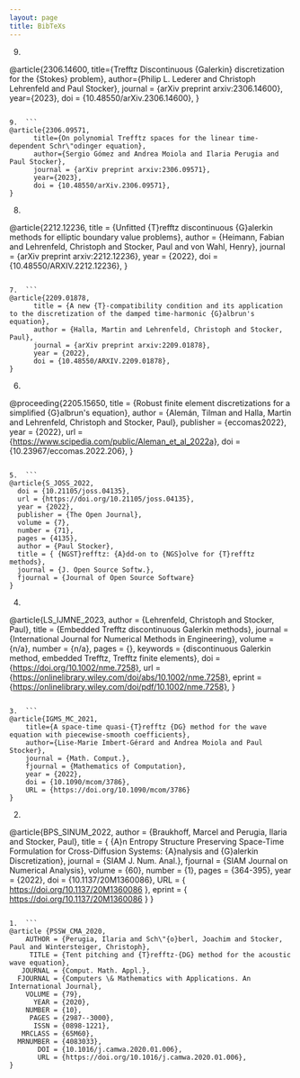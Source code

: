 ```yaml
---
layout: page
title: BibTeXs
---
```


9.  ```
@article{2306.14600,
      title={Trefftz Discontinuous {Galerkin} discretization for the {Stokes} problem},
      author={Philip L. Lederer and Christoph Lehrenfeld and Paul Stocker},
      journal = {arXiv preprint arxiv:2306.14600},
      year={2023},
      doi = {10.48550/arXiv.2306.14600},
}
```

9.  ```
@article{2306.09571,
      title={On polynomial Trefftz spaces for the linear time-dependent Schr\"odinger equation}, 
      author={Sergio Gómez and Andrea Moiola and Ilaria Perugia and Paul Stocker},
      journal = {arXiv preprint arxiv:2306.09571},
      year={2023},
      doi = {10.48550/arXiv.2306.09571},
}
```

8.  ```
@article{2212.12236,
      title = {Unfitted {T}refftz discontinuous {G}alerkin methods for elliptic boundary value problems},
      author = {Heimann, Fabian and  Lehrenfeld, Christoph and Stocker, Paul and von Wahl, Henry},
      journal = {arXiv preprint arxiv:2212.12236},
      year = {2022},
      doi = {10.48550/ARXIV.2212.12236},
}
```

7.  ```
@article{2209.01878,
      title = {A new {T}-compatibility condition and its application to the discretization of the damped time-harmonic {G}albrun's equation},
      author = {Halla, Martin and Lehrenfeld, Christoph and Stocker, Paul},
      journal = {arXiv preprint arxiv:2209.01878},
      year = {2022},
      doi = {10.48550/ARXIV.2209.01878},
}
```

6.  ```
@proceeding{2205.15650,
      title = {Robust finite element discretizations for a simplified {G}albrun's equation},
      author = {Alemán, Tilman and Halla, Martin and Lehrenfeld, Christoph and Stocker, Paul},
      publisher = {eccomas2022},
      year = {2022},
      url = {https://www.scipedia.com/public/Aleman_et_al_2022a},
      doi = {10.23967/eccomas.2022.206},
}
```

5.  ```
@article{S_JOSS_2022,
  doi = {10.21105/joss.04135},
  url = {https://doi.org/10.21105/joss.04135},
  year = {2022},
  publisher = {The Open Journal},
  volume = {7},
  number = {71},
  pages = {4135},
  author = {Paul Stocker},
  title = { {NGST}refftz: {A}dd-on to {NGS}olve for {T}refftz methods},
  journal = {J. Open Source Softw.},
  fjournal = {Journal of Open Source Software}
}
```

4.  ```
@article{LS_IJMNE_2023,
  author = {Lehrenfeld, Christoph and Stocker, Paul},
  title = {Embedded Trefftz discontinuous Galerkin methods},
  journal = {International Journal for Numerical Methods in Engineering},
  volume = {n/a},
  number = {n/a},
  pages = {},
  keywords = {discontinuous Galerkin method, embedded Trefftz, Trefftz finite elements},
  doi = {https://doi.org/10.1002/nme.7258},
  url = {https://onlinelibrary.wiley.com/doi/abs/10.1002/nme.7258},
  eprint = {https://onlinelibrary.wiley.com/doi/pdf/10.1002/nme.7258},
}
```

3.  ```
@article{IGMS_MC_2021,
    title={A space-time quasi-{T}refftz {DG} method for the wave equation with piecewise-smooth coefficients}, 
    author={Lise-Marie Imbert-Gérard and Andrea Moiola and Paul Stocker},
    journal = {Math. Comput.},
    fjournal = {Mathematics of Computation},
    year = {2022},
    doi = {10.1090/mcom/3786},
    URL = {https://doi.org/10.1090/mcom/3786}
}
```

2.  ```
@article{BPS_SINUM_2022,
    author = {Braukhoff, Marcel and Perugia, Ilaria and Stocker, Paul},
    title = { {A}n Entropy Structure Preserving Space-Time Formulation for Cross-Diffusion Systems: {A}nalysis and {G}alerkin Discretization},
    journal = {SIAM J. Num. Anal.},
    fjournal = {SIAM Journal on Numerical Analysis},
    volume = {60},
    number = {1},
    pages = {364-395},
    year = {2022},
    doi = {10.1137/20M1360086},
    URL = { https://doi.org/10.1137/20M1360086 },
    eprint = { https://doi.org/10.1137/20M1360086 }
}
```

1.  ```
@article {PSSW_CMA_2020,
    AUTHOR = {Perugia, Ilaria and Sch\"{o}berl, Joachim and Stocker, Paul and Wintersteiger, Christoph},
     TITLE = {Tent pitching and {T}refftz-{DG} method for the acoustic wave equation},
   JOURNAL = {Comput. Math. Appl.},
  FJOURNAL = {Computers \& Mathematics with Applications. An International Journal},
    VOLUME = {79},
      YEAR = {2020},
    NUMBER = {10},
     PAGES = {2987--3000},
      ISSN = {0898-1221},
   MRCLASS = {65M60},
  MRNUMBER = {4083033},
       DOI = {10.1016/j.camwa.2020.01.006},
       URL = {https://doi.org/10.1016/j.camwa.2020.01.006},
}
```
